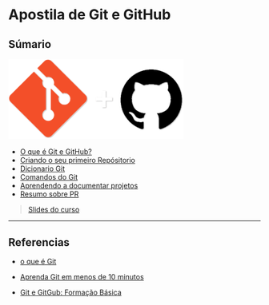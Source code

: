 # Apostila de Git e GitHub

## Súmario

<img src="./Imagens/Git-e-GitHub.png" width="350px" />

- [O que é Git e GitHub?](./o_que_git_e_github.md)
- [Criando o seu primeiro Repósitorio](./criando_seu_primeiro_repo.md)
- [Dicionario Git](./dicionario_git.md)
- [Comandos do Git](comandos_do_git.md)
- [Aprendendo a documentar projetos](./aprendendo_a_documentar_projetos.md)
- [Resumo sobre PR](./pull_request.md)

> [Slides do curso](https://www.canva.com/design/DAFwaE2itBo/Un1MLNPkGpc_IC-TIySjAw/edit?utm_content=DAFwaE2itBo&utm_campaign=designshare&utm_medium=link2&utm_source=sharebutton)

---

## Referencias

- [o que é Git](https://www.atlassian.com/br/git/tutorials/what-is-git#:~:text=O%20Git%20%C3%A9%20um%20projeto,kernel%20do%20sistema%20operacional%20Linux.)

- [Aprenda Git em menos de 10 minutos](https://www.freecodecamp.org/portuguese/news/aprenda-o-basico-de-git-em-menos-de-10-minutos/)

- [Git e GitGub: Formação Básica](https://www.linkedin.com/feed/update/urn:li:lyndaCourse:3204076/)